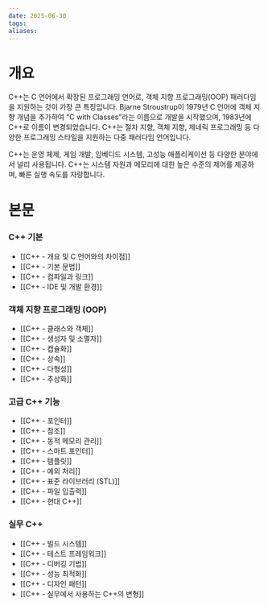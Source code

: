 ```yaml
---
date: 2025-06-30
tags: 
aliases:
---
```

# 개요

C++는 C 언어에서 확장된 프로그래밍 언어로, 객체 지향 프로그래밍(OOP) 패러다임을 지원하는 것이 가장 큰 특징입니다. Bjarne Stroustrup이 1979년 C 언어에 객체 지향 개념을 추가하여 "C with Classes"라는 이름으로 개발을 시작했으며, 1983년에 C++로 이름이 변경되었습니다. C++는 절차 지향, 객체 지향, 제네릭 프로그래밍 등 다양한 프로그래밍 스타일을 지원하는 다중 패러다임 언어입니다.

C++는 운영 체제, 게임 개발, 임베디드 시스템, 고성능 애플리케이션 등 다양한 분야에서 널리 사용됩니다. C++는 시스템 자원과 메모리에 대한 높은 수준의 제어를 제공하며, 빠른 실행 속도를 자랑합니다.

# 본문

### C++ 기본

- [[C++ - 개요 및 C 언어와의 차이점]]
- [[C++ - 기본 문법]]
- [[C++ - 컴파일과 링크]]
- [[C++ - IDE 및 개발 환경]]

### 객체 지향 프로그래밍 (OOP)

- [[C++ - 클래스와 객체]]
- [[C++ - 생성자 및 소멸자]]
- [[C++ - 캡슐화]]
- [[C++ - 상속]]
- [[C++ - 다형성]]
- [[C++ - 추상화]]

### 고급 C++ 기능

- [[C++ - 포인터]]
- [[C++ - 참조]]
- [[C++ - 동적 메모리 관리]]
- [[C++ - 스마트 포인터]]
- [[C++ - 템플릿]]
- [[C++ - 예외 처리]]
- [[C++ - 표준 라이브러리 (STL)]]
- [[C++ - 파일 입출력]]
- [[C++ - 현대 C++]]

### 실무 C++

- [[C++ - 빌드 시스템]]
- [[C++ - 테스트 프레임워크]]
- [[C++ - 디버깅 기법]]
- [[C++ - 성능 최적화]]
- [[C++ - 디자인 패턴]]
- [[C++ - 실무에서 사용하는 C++의 변형]]